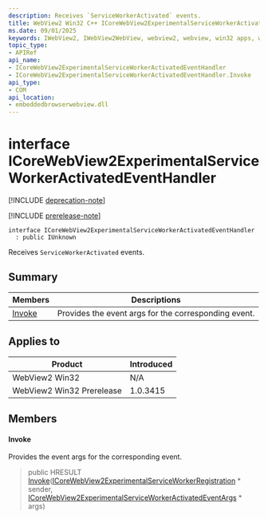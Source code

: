 ```yaml
---
description: Receives `ServiceWorkerActivated` events.
title: WebView2 Win32 C++ ICoreWebView2ExperimentalServiceWorkerActivatedEventHandler
ms.date: 09/01/2025
keywords: IWebView2, IWebView2WebView, webview2, webview, win32 apps, win32, edge, ICoreWebView2, ICoreWebView2Controller, browser control, edge html, ICoreWebView2ExperimentalServiceWorkerActivatedEventHandler
topic_type: 
- APIRef
api_name:
- ICoreWebView2ExperimentalServiceWorkerActivatedEventHandler
- ICoreWebView2ExperimentalServiceWorkerActivatedEventHandler.Invoke
api_type:
- COM
api_location:
- embeddedbrowserwebview.dll
---
```


# interface ICoreWebView2ExperimentalServiceWorkerActivatedEventHandler

[!INCLUDE [deprecation-note](../includes/deprecation-note.md)]

[!INCLUDE [prerelease-note](../includes/prerelease-note.md)]

```
interface ICoreWebView2ExperimentalServiceWorkerActivatedEventHandler
  : public IUnknown
```

Receives `ServiceWorkerActivated` events.

## Summary

 Members                        | Descriptions
--------------------------------|---------------------------------------------
[Invoke](#invoke) | Provides the event args for the corresponding event.

## Applies to

Product                         | Introduced
--------------------------------|---------------------------------------------
WebView2 Win32            |    N/A
WebView2 Win32 Prerelease |    1.0.3415

## Members

#### Invoke

Provides the event args for the corresponding event.

> public HRESULT [Invoke](#invoke)([ICoreWebView2ExperimentalServiceWorkerRegistration](icorewebview2experimentalserviceworkerregistration.md#icorewebview2experimentalserviceworkerregistration) * sender, [ICoreWebView2ExperimentalServiceWorkerActivatedEventArgs](icorewebview2experimentalserviceworkeractivatedeventargs.md#icorewebview2experimentalserviceworkeractivatedeventargs) * args)

